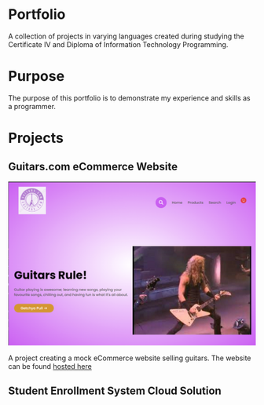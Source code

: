 # Portfolio
A collection of projects in varying languages created during studying the Certificate IV and Diploma of Information Technology Programming.

# Purpose
The purpose of this portfolio is to demonstrate my experience and skills as a programmer.

# Projects
## Guitars.com eCommerce Website
![Screenshot of the homepage for guitars.com](https://github.com/SimonWJohnson/Portfolio/blob/master/ImageRepos/eCommerceWebsite_Homepage.png)

A project creating a mock eCommerce website selling guitars.  The website can be found [hosted here](guitars.free.nf)

## Student Enrollment System Cloud Solution
